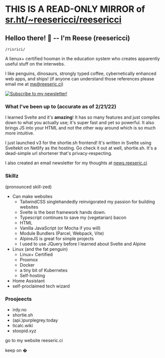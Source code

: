 # THIS IS A READ-ONLY MIRROR of [sr.ht/~reesericci/reesericci](https://sr.ht/~reesericci/reesericci)

## Helloo there! 👋 -- I'm Reese (reesericci)
`/risrici/`

A lienux+ certified hooman in the education system who creates apparently useful stuff on the interwebs.

I like penguins, dinosaurs, strongly typed coffee, cybernetically enhanced web apps, and ships!
(if anyone can understand those references please email me at me@reeseric.ci)

[![Subscribe to my newsletter!](./newsletter.svg)](https://news.reeseric.ci)

### What I've been up to (accurate as of 2/21/22)

I learned Svelte and it's **amazing**! It has so many features and just compiles down to what you actually use; it's super fast and yet so powerful. 
It also brings JS into your HTML and not the other way around which is so much more intuitive.

I just launched v3 for the shortie.sh frontend! It's written in Svelte using Sveltekit on Netlify as the hosting. Go check it out at well, shortie.sh. It's a dead-simple url shortener that's privacy-respecting.

I also created an email newsletter for my thoughts at [news.reeseric.ci](https://news.reeseric.ci)



### Skillz
(pronounced skill-zed)

- Can make websites
  - TailwindCSS singlehandedly reinvigorated my passion for building websites
  - Svelte is the best framework hands down.
  - Typescript continues to save my (vegetarian) bacon
  - HTML
  - Vanilla JavaScript (or Mocha if you will)
  - Module Bundlers (Parcel, Webpack, Vite)
  - AlpineJS is great for simple projects
  - I used to use JQuery before I learned about Svelte and Alpine
- Linux (and the fat penguin)
  - Linux+ Certified
  - Proxmox
  - Docker
  - a tiny bit of Kubernetes
  - Self-hosting
- Home Assistant
- self-proclaimed tech wizard

### Proojeects
 - irdy.no
 - shortie.sh
 - (api.)purplegrey.today
 - ticalc.wiki
 - stoopid.xyz


go to my website
reeseric.ci


keep on �

